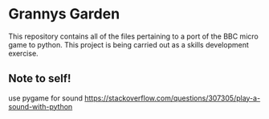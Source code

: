 # Grannys Garden
This repository contains all of the files pertaining to a port of the BBC micro game to python. This project is being carried out as a skills development exercise.

## Note to self!
use pygame for sound
https://stackoverflow.com/questions/307305/play-a-sound-with-python
